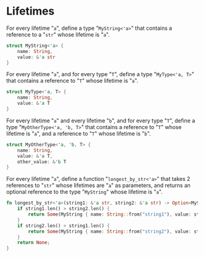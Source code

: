 # Lifetimes

For every lifetime "`a`", define a type "`MyString<'a>`" that contains a reference to a "`str`" whose lifetime is "`a`".

```rust
struct MyString<'a> {
    name: String,
    value: &'a str
}
```

For every lifetime "`a`", and for every type "`T`", define a type "`MyType<'a, T>`" that contains a reference to "`T`" whose lifetime is "`a`".

```rust
struct MyType<'a, T> {
    name: String,
    value: &'a T
}
```

For every lifetime "`a`" and every lifetime "`b`", and for every type "`T`", define a type "`MyOtherType<'a, 'b, T>`" that contains a reference to "`T`" whose lifetime is "`a`", and a reference to "`T`" whose lifetime is "`b`".

```rust
struct MyOtherType<'a, 'b, T> {
    name: String,
    value: &'a T,
    other_value: &'b T
}
```

For every lifetime "`a`", define a function "`longest_by_str<'a>`" that takes 2 references to "`str`" whose lifetimes are "`a`" as parameters, and returns an optional reference to the type "`MyString`" whose lifetime is "`a`". 

```rust
fn longest_by_str<'a>(string1: &'a str, string2: &'a str) -> Option<MyString<'a>> {
    if string1.len() > string2.len() {
        return Some(MyString { name: String::from("string1"), value: string1 });
    }
    if string2.len() > string1.len() {
        return Some(MyString { name: String::from("string2"), value: string2 });
    }
    return None;
}
```



